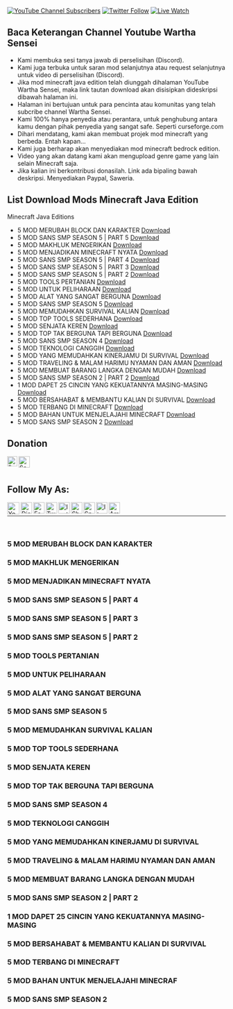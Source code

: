 [![YouTube Channel Subscribers](https://img.shields.io/youtube/channel/subscribers/UCl-9254m-uLrnmWXyd2RxoQ?color=success&label=Subscribers%20Wartha%20Sensei&logo=YouTube&logoColor=red&style=for-the-badge)][YouTube]
[![Twitter Follow](https://img.shields.io/twitter/follow/banu485?color=success&label=Follow%20Hewartsu&logo=Twitter&style=for-the-badge)][twitter]
[![Live Watch](https://img.shields.io/github/watchers/WarthaDev/WarthaSensei?color=blue&label=%20Wartha%20Dev%20%7C%20%20Wartha%20Sensei&logo=GitHub&logoColor=white&style=for-the-badge)][watch]

## Baca Keterangan Channel Youtube Wartha Sensei

- Kami membuka sesi tanya jawab di perselisihan (Discord).
- Kami juga terbuka untuk saran mod selanjutnya atau request selanjutnya untuk video di perselisihan (Discord).
- Jika mod minecraft java edition telah diunggah dihalaman YouTube Wartha Sensei, maka link tautan download akan disisipkan dideskripsi dibawah halaman ini.
- Halaman ini bertujuan untuk para pencinta atau komunitas yang telah subcribe channel Wartha Sensei.
- Kami 100% hanya penyedia atau perantara, untuk penghubung antara kamu dengan pihak penyedia yang sangat safe. Seperti curseforge.com
- Dihari mendatang, kami akan membuat projek mod minecraft yang berbeda. Entah kapan...
- Kami juga berharap akan menyediakan mod minecraft bedrock edition.
- Video  yang  akan  datang kami akan  mengupload genre game  yang lain selain Minecraft  saja.
- Jika kalian ini berkontribusi donasilah. Link ada  bipaling bawah  deskripsi. Menyediakan Paypal, Saweria.

## List Download Mods Minecraft Java Edition

Minecraft Java Editions

- 5 MOD MERUBAH BLOCK DAN KARAKTER [Download]()
- 5 MOD SANS SMP SEASON 5 | PART 5 [Download]()
- 5 MOD MAKHLUK MENGERIKAN [Download]()
- 5 MOD MENJADIKAN MINECRAFT NYATA [Download]()
- 5 MOD SANS SMP SEASON 5 | PART 4 [Download]()
- 5 MOD SANS SMP SEASON 5 | PART 3 [Download]()
- 5 MOD SANS SMP SEASON 5 | PART 2 [Download]()
- 5 MOD TOOLS PERTANIAN [Download]()
- 5 MOD UNTUK PELIHARAAN [Download]()
- 5 MOD ALAT YANG SANGAT BERGUNA [Download]()
- 5 MOD SANS SMP SEASON 5 [Download]()
- 5 MOD MEMUDAHKAN SURVIVAL KALIAN [Download]()
- 5 MOD TOP TOOLS SEDERHANA [Download]()
- 5 MOD SENJATA KEREN [Download]()
- 5 MOD TOP TAK BERGUNA TAPI BERGUNA [Download]()
- 5 MOD SANS SMP SEASON 4 [Download]()
- 5 MOD TEKNOLOGI CANGGIH [Download]()
- 5 MOD YANG MEMUDAHKAN KINERJAMU DI SURVIVAL [Download]()
- 5 MOD TRAVELING & MALAM HARIMU NYAMAN DAN AMAN [Download]()
- 5 MOD MEMBUAT BARANG LANGKA DENGAN MUDAH [Download]()
- 5 MOD SANS SMP SEASON 2 | PART 2 [Download]()
- 1 MOD DAPET 25 CINCIN YANG KEKUATANNYA MASING-MASING [Download]()
- 5 MOD BERSAHABAT & MEMBANTU KALIAN DI SURVIVAL [Download]()
- 5 MOD TERBANG DI MINECRAFT [Download]()
- 5 MOD BAHAN UNTUK MENJELAJAHI MINECRAFT [Download]()
- 5 MOD SANS SMP SEASON 2 [Download]()


## Donation

[<img align="left" alt="Paypal" width="23px" src="https://github.com/WarthaDev/WarthaDev/blob/main/icons/paypal.svg" />][paypal]
[<img align="left" alt="Saweria" width="26px" src="https://github.com/WarthaDev/WarthaDev/blob/main/icons/download.png" />][saweria]

<br />
<br />

## Follow My As:

[<img align="left" alt="Youtube" width="28px" src="https://github.com/WarthaDev/WarthaDev/blob/main/icons/youtubeplay.svg" />][youtube]
[<img align="left" alt="Discord" width="26px" src="https://github.com/WarthaDev/WarthaDev/blob/main/icons/discord.svg" />][discord]
[<img align="left" alt="Facebook" width="26px" src="https://github.com/WarthaDev/WarthaDev/blob/main/icons/facebook.svg" />][facebook]
[<img align="left" alt="Twitter" width="26px" src="https://github.com/WarthaDev/WarthaDev/blob/main/icons/twitter.svg" />][twitter]
[<img align="left" alt="Instagram" width="26px" src="https://github.com/WarthaDev/WarthaDev/blob/main/icons/instagram.svg" />][instagram]
[<img align="left" alt="ShoundCloud" width="26px" src="https://github.com/WarthaDev/WarthaDev/blob/main/icons/soundcloud.svg" />][soundcloud]
[<img align="left" alt="Spotify" width="26px" src="https://github.com/WarthaDev/WarthaDev/blob/main/icons/spotify.svg" />][spotify]
[<img align="left" alt="Itunes" width="26px" src="https://github.com/WarthaDev/WarthaDev/blob/main/icons/itunes.svg" />][apple]
[<img align="left" alt="Amazon" width="26px" src="https://github.com/WarthaDev/WarthaDev/blob/main/icons/amazon.svg" />][amazon]

<br />

---

<br />

### 5 MOD MERUBAH BLOCK DAN KARAKTER
### 5 MOD MAKHLUK MENGERIKAN
### 5 MOD MENJADIKAN MINECRAFT NYATA
### 5 MOD SANS SMP SEASON 5 | PART 4 
### 5 MOD SANS SMP SEASON 5 | PART 3 
### 5 MOD SANS SMP SEASON 5 | PART 2 
### 5 MOD TOOLS PERTANIAN
### 5 MOD UNTUK PELIHARAAN
### 5 MOD ALAT YANG SANGAT BERGUNA
### 5 MOD SANS SMP SEASON 5
### 5 MOD MEMUDAHKAN SURVIVAL KALIAN
### 5 MOD TOP TOOLS SEDERHANA
### 5 MOD SENJATA KEREN
### 5 MOD TOP TAK BERGUNA TAPI BERGUNA
### 5 MOD SANS SMP SEASON 4
### 5 MOD TEKNOLOGI CANGGIH
### 5 MOD YANG MEMUDAHKAN KINERJAMU DI SURVIVAL
### 5 MOD TRAVELING & MALAM HARIMU NYAMAN DAN AMAN
### 5 MOD MEMBUAT BARANG LANGKA DENGAN MUDAH
### 5 MOD SANS SMP SEASON 2 | PART 2
### 1 MOD DAPET 25 CINCIN YANG KEKUATANNYA MASING-MASING
### 5 MOD BERSAHABAT & MEMBANTU KALIAN DI SURVIVAL
### 5 MOD TERBANG DI MINECRAFT
### 5 MOD BAHAN UNTUK MENJELAJAHI MINECRAF
### 5 MOD SANS SMP SEASON 2 

[youtube]: https://youtube.com/c/warthasensei
[discord]: https://discord.gg/sRMcaJtJdY
[facebook]: https://facebook.com/hewartsu28
[twitter]: https://twitter.com/banu485
[instagram]: https://instagram.com/hewartsu
[soundcloud]: https://soundcloud.com/hewartsu
[spotify]: http://spoti.fi/3wCgFAJ
[apple]: http://apple.co/3DeI1Oq
[amazon]: http://amzn.to/3tIGbCA
[paypal]: https://paypal.me/hewartsu?country.x=ID&locale.x=id_ID
[saweria]: https://saweria.co/Warth
[watch]: https://github.com/WarthaDev/WarthaSensei
